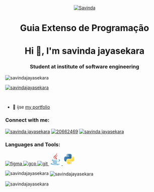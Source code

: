 
<p align="center">
  <a href="savinda.42web.io">
    <img src="![guia](https://github.com/SavindaJayasekara/SavindaJayasekara/assets/124574201/7f63fe15-87e6-48ce-a7e5-4f66528d426d)" alt="Savinda" width="160" height="160">
  </a>
  <h1 align="center">Guia Extenso de Programação</h1>
</p>

<h1 align="center">Hi 👋, I'm savinda jayasekara</h1>
<h3 align="center">Student at institute of software engineering</h3>

<p align="left"> <img src="https://komarev.com/ghpvc/?username=savindajayasekara&label=Profile%20views&color=0e75b6&style=flat" alt="savindajayasekara" /> </p>

<p align="left"> <a href="https://github.com/ryo-ma/github-profile-trophy"><img src="https://github-profile-trophy.vercel.app/?username=savindajayasekara" alt="savindajayasekara" /></a> </p>

<p align="left"> <a href="https://twitter.com/" target="blank"><img src="https://img.shields.io/twitter/follow/?logo=twitter&style=for-the-badge" alt="" /></a> </p>

- 🔭 ijse [my portfolio](savinda.42web.io)

<h3 align="left">Connect with me:</h3>
<p align="left">
<a href="https://linkedin.com/in/savinda jayasekara" target="blank"><img align="center" src="https://raw.githubusercontent.com/rahuldkjain/github-profile-readme-generator/master/src/images/icons/Social/linked-in-alt.svg" alt="savinda jayasekara" height="30" width="40" /></a>
<a href="https://stackoverflow.com/users/20662469" target="blank"><img align="center" src="https://raw.githubusercontent.com/rahuldkjain/github-profile-readme-generator/master/src/images/icons/Social/stack-overflow.svg" alt="20662469" height="30" width="40" /></a>
<a href="https://fb.com/savinda jayasekara" target="blank"><img align="center" src="https://raw.githubusercontent.com/rahuldkjain/github-profile-readme-generator/master/src/images/icons/Social/facebook.svg" alt="savinda jayasekara" height="30" width="40" /></a>
</p>

<h3 align="left">Languages and Tools:</h3>
<p align="left"> <a href="https://www.figma.com/" target="_blank" rel="noreferrer"> <img src="https://www.vectorlogo.zone/logos/figma/figma-icon.svg" alt="figma" width="40" height="40"/> </a> <a href="https://cloud.google.com" target="_blank" rel="noreferrer"> <img src="https://www.vectorlogo.zone/logos/google_cloud/google_cloud-icon.svg" alt="gcp" width="40" height="40"/> </a> <a href="https://git-scm.com/" target="_blank" rel="noreferrer"> <img src="https://www.vectorlogo.zone/logos/git-scm/git-scm-icon.svg" alt="git" width="40" height="40"/> </a> <a href="https://www.java.com" target="_blank" rel="noreferrer"> <img src="https://raw.githubusercontent.com/devicons/devicon/master/icons/java/java-original.svg" alt="java" width="40" height="40"/> </a> <a href="https://www.python.org" target="_blank" rel="noreferrer"> <img src="https://raw.githubusercontent.com/devicons/devicon/master/icons/python/python-original.svg" alt="python" width="40" height="40"/> </a> </p>

<p><img align="left" src="https://github-readme-stats.vercel.app/api/top-langs?username=savindajayasekara&show_icons=true&locale=en&layout=compact" alt="savindajayasekara" /></p>

<p>&nbsp;<img align="center" src="https://github-readme-stats.vercel.app/api?username=savindajayasekara&show_icons=true&locale=en" alt="savindajayasekara" /></p>

<p><img align="center" src="https://github-readme-streak-stats.herokuapp.com/?user=savindajayasekara&" alt="savindajayasekara" /></p>
